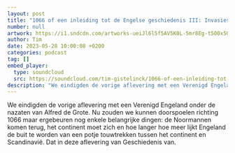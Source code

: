 ```yaml
---
layout: post
title: "1066 of een inleiding tot de Engelse geschiedenis III: Invasies (bis)"
number: null
artwork: https://i1.sndcdn.com/artworks-ueiJl6l5f5AV5K0L-5mr8Eg-t500x500.jpg
author: Tim
date: 2023-05-28 10:00:08 +0200
categories: podcast
tag: []
embed_player:
  type: soundcloud
  src: https://soundcloud.com/tim-gistelinck/1066-of-een-inleiding-tot-de-engelse-geschiedenis-iii
description: "We eindigden de vorige aflevering met een Verenigd Engeland onder de nazaten van Alfred de Grote."
---
```

We eindigden de vorige aflevering met een Verenigd Engeland onder de nazaten van Alfred de Grote. Nu zouden we kunnen doorspoelen richting 1066 maar ergebeuren nog enkele belangrijke dingen: de Noormannen komen terug, het continent moet zich en hoe langer hoe meer lijkt Engeland de buit te worden van een potje touwtrekken tussen het continent en Scandinavië. Dat in deze aflevering van Geschiedenis van.